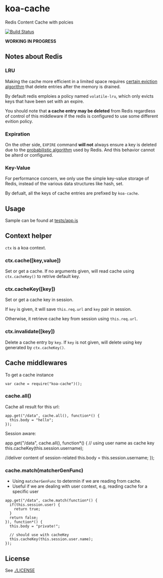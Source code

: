 # koa-cache

Redis Content Cache with polcies

[![Build Status](https://travis-ci.org/RobinQu/koa-cache.svg)](https://travis-ci.org/RobinQu/koa-cache)

**WORKING IN PROGRESS**

## Notes about Redis

### LRU

Making the cache more efficient in a limited space requires [certain eviction algorithm]( http://redis.io/topics/lru-cache) that delete entries after the memory is drained.

By default redis emploies a policy named `volatile-lru`, which only evicts keys that have been set with an expire.

You should note that **a cache entry may be deleted** from Redis regardless of control of this middleware if the redis is configured to use some different evition policy.

### Expiration

On the other side, `EXPIRE` command **will not** always ensure a key is deleted due to the [probabilistic algorithm](http://redis.io/commands/expire) used by Redis. And this behavior cannot be alterd or configured.


### Key-Value

For performance concern, we only use the simple key-value storage of Redis, instead of the various data structures like hash, set.

By defualt, all the keys of cache entries are prefixed by `koa-cache`.


## Usage

Sample can be found at [tests/app.js](tests/app.js)



## Context helper

`ctx` is a koa context.

### ctx.cache([key,value])

Set or get a cache. If no arguments given, will read cache using `ctx.cacheKey()` to retrive default key.

### ctx.cacheKey([key])

Set or get a cache key in session.

If `key` is given, it will save `this.req.url` and `key` pair in session.


Otherwise, it retrieve cache key from session using `this.req.url`.


### ctx.invalidate([key])

Delete a cache entry by `key`. If `key` is not given, will delete using key generated by `ctx.cacheKey()`.


## Cache middlewares

To get a cache instance

```
var cache = require("koa-cache")();
```

### cache.all()

Cache all result for this url:

```
app.get("/data", cache.all(), function*() {
  this.body = "hello";
});
```

Session aware:

app.get("/data", cache.all(), function*() {
  // using user name as cache key
  this.cacheKey(this.session.username);
  
  //deliver content of session-related
  this.body = this.session.username;
});


### cache.match(matcherGenFunc)

* Using `matcherGenFunc` to determin if we are reading from cache.
* Useful if we are dealing with user context, e.g, reading cache for a specific user


```
app.get("/data", cache.match(function*() {
  if(this.session.user) {
    return true;
  }
  return false;
}), function*() {
  this.body = "private!";
  
  // should use with cacheKey
  this.cacheKey(this.session.user.name);
});
```

## License

See [./LICENSE](./LICENSE)